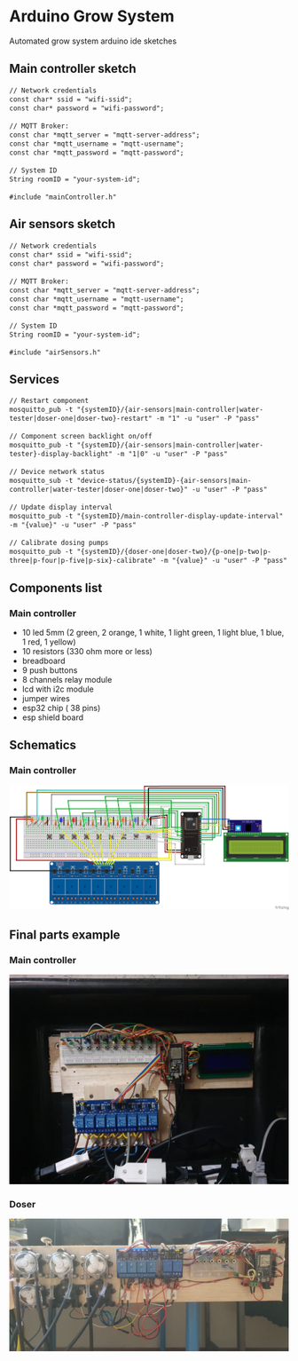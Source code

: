 # Arduino Grow System

Automated grow system arduino ide sketches

## Main controller sketch
```
// Network credentials
const char* ssid = "wifi-ssid";
const char* password = "wifi-password";

// MQTT Broker:
const char *mqtt_server = "mqtt-server-address";
const char *mqtt_username = "mqtt-username";
const char *mqtt_password = "mqtt-password";

// System ID
String roomID = "your-system-id";

#include "mainController.h"
```

## Air sensors sketch
```
// Network credentials
const char* ssid = "wifi-ssid";
const char* password = "wifi-password";

// MQTT Broker:
const char *mqtt_server = "mqtt-server-address";
const char *mqtt_username = "mqtt-username";
const char *mqtt_password = "mqtt-password";

// System ID
String roomID = "your-system-id";

#include "airSensors.h"
```

## Services
```
// Restart component
mosquitto_pub -t "{systemID}/{air-sensors|main-controller|water-tester|doser-one|doser-two}-restart" -m "1" -u "user" -P "pass"

// Component screen backlight on/off
mosquitto_pub -t "{systemID}/{air-sensors|main-controller|water-tester}-display-backlight" -m "1|0" -u "user" -P "pass"

// Device network status
mosquitto_sub -t "device-status/{systemID}-{air-sensors|main-controller|water-tester|doser-one|doser-two}" -u "user" -P "pass"

// Update display interval
mosquitto_pub -t "{systemID}/main-controller-display-update-interval" -m "{value}" -u "user" -P "pass"

// Calibrate dosing pumps
mosquitto_pub -t "{systemID}/{doser-one|doser-two}/{p-one|p-two|p-three|p-four|p-five|p-six}-calibrate" -m "{value}" -u "user" -P "pass"
```

## Components list

### Main controller

- 10 led 5mm (2 green, 2 orange, 1 white, 1 light green, 1 light blue, 1 blue, 1 red, 1 yellow)
- 10 resistors (330 ohm more or less)
- breadboard
- 9 push buttons
- 8 channels relay module
- lcd with i2c module
- jumper wires
- esp32 chip ( 38 pins)
- esp shield board

## Schematics

### Main controller

![My Image](main-controller-sc.jpg)

## Final parts example

### Main controller

![My Image](main-controller-ex.jpg)

### Doser

![My Image](doser-ex.jpg)